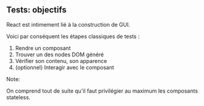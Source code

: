 ## Tests: objectifs

React est intimement lié à la construction de GUI.

Voici par conséquent les étapes classiques de tests :

1. Rendre un composant
2. Trouver un des nodes DOM généré
3. Vérifier son contenu, son apparence
4. (optionnel) Interagir avec le composant

Note:

On comprend tout de suite qu'il faut privilégier au maximum les composants stateless.
